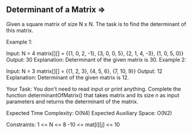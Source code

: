 Determinant of a Matrix  =>
-----------------------


Given a square matrix of size N x N. The task is to find the determinant of this matrix.

Example 1:

Input:
N = 4
matrix[][] = {{1, 0, 2, -1},
              {3, 0, 0, 5},
              {2, 1, 4, -3},
              {1, 0, 5, 0}}
Output: 30
Explanation:
Determinant of the given matrix is 30.
Example 2:

Input:
N = 3
matrix[][] = {{1, 2, 3},
              {4, 5, 6},
              {7, 10, 9}}
Output: 12
Explanation:
Determinant of the given matrix is 12.

Your Task:
You don't need to read input or print anything. Complete the function determinantOfMatrix() that takes matrix and its size n as input parameters and returns the determinant of the matrix.

Expected Time Complexity: O(N4)
Expected Auxiliary Space: O(N2)

Constraints:
1 <= N <= 8
-10 <= mat[i][j] <= 10
